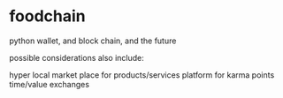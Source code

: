 foodchain
=========

python wallet, and block chain, and the future

possible considerations also include:

hyper local market place for products/services
platform for karma points
time/value exchanges
